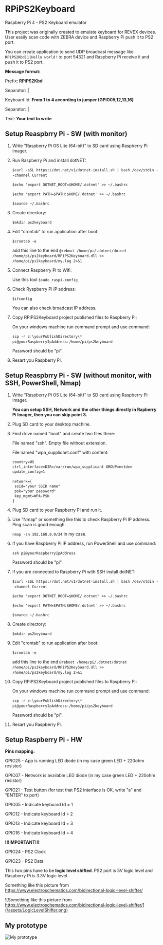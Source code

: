 # RPiPS2Keyboard
Raspberry Pi 4 - PS2 Keyboard emulator

This project was originally created to emulate keyboard for REVEX devices. User easily scan code with ZEBRA device and Raspberry Pi push it to PS2 port.

You can create application to send UDP broadcast message like `RPiPS2Kbd|1|Hello world!` to port 54321 and Raspberry Pi receive it and push it to PS2 port.

**Message format:**

Prefix: **RPiPS2Kbd** 

Separator: **|**

Keyboard Id: **From 1 to 4 according to jumper (GPIO05,12,13,16)**

Separator: **|**

Text: **Your text to write**

## Setup Reaspbrry Pi - SW   (with monitor)
1. Write "Raspberry Pi OS Lite (64-bit)" to SD card using Raspberry Pi Imager.
2. Run Raspberry Pi and install dotNET:

   `$curl -sSL https://dot.net/v1/dotnet-install.sh | bash /dev/stdin --channel Current`
   
   `$echo 'export DOTNET_ROOT=$HOME/.dotnet' >> ~/.bashrc`
   
   `$echo 'export PATH=$PATH:$HOME/.dotnet' >> ~/.bashrc`
   
   `$source ~/.bashrc`
   
3. Create directory:

   `$mkdir ps2keyboard`
   
4. Edit "crontab" to run application after boot:

   `$crontab -e`
   
   add this line to the end `@reboot /home/pi/.dotnet/dotnet /home/pi/ps2keyboard/RPiPS2Keyboard.dll >> /home/pi/ps2keyboard/my.log 2>&1`
   
5. Connect Raspberry Pi to Wifi:

   Use this tool `$sudo raspi-config`
   
6. Check Ryspberry Pi IP address:

   `$ifconfig`
   
   You can also check broadcast IP address.
   
7. Copy RPiPS2Keyboard project published files to Raspberry Pi:

   On your windows machine run command prompt and use command:
   
   `scp -r c:\yourPublishDirectory\* pi@yourRaspberryIpAddress:/home/pi/ps2keyboard`
   
   Password should be "pi".
   
8. Resart you Raspberry Pi.

## Setup Reaspbrry Pi - SW   (without monitor, with SSH, PowerShell, Nmap)
1. Write "Raspberry Pi OS Lite (64-bit)" to SD card using Raspberry Pi Imager.

   **You can setup SSH, Network and the other things directly in Rapberry Pi Imager, then you can skip point 3.**

2. Plug SD card to your desktop machine.
3. Find drive named "boot" and create two files there:

   File named "ssh". Empty file without extension.
   
   File named "wpa_supplicant.conf" with content:
   ```
   country=US
   ctrl_interface=DIR=/var/run/wpa_supplicant GROUP=netdev
   update_config=1

   network={
    ssid="your SSID name"
    psk="your password"
    key_mgmt=WPA-PSK
   }
   ```
4. Plug SD card to your Raspberry Pi and run it.
5. Use "Nmap" or something like this to check Raspberry Pi IP address. Ping scan is good enough.
   
   `nmap -sn 192.168.0.0/24` in my case.
   
7. If you have Raspberry Pi IP address, run PowerShell and use command:
   
   `ssh pi@yourRaspberryIpAddress`
   
   Password should be "pi".
   
7. If you are connected to Raspberry Pi with SSH install dotNET:

   `$curl -sSL https://dot.net/v1/dotnet-install.sh | bash /dev/stdin --channel Current`
   
   `$echo 'export DOTNET_ROOT=$HOME/.dotnet' >> ~/.bashrc`
   
   `$echo 'export PATH=$PATH:$HOME/.dotnet' >> ~/.bashrc`
   
   `$source ~/.bashrc`
   
8. Create directory:

   `$mkdir ps2keyboard`
   
9. Edit "crontab" to run application after boot:

   `$crontab -e`
   
   add this line to the end `@reboot /home/pi/.dotnet/dotnet /home/pi/ps2keyboard/RPiPS2Keyboard.dll >> /home/pi/ps2keyboard/my.log 2>&1`
   
10. Copy RPiPS2Keyboard project published files to Raspberry Pi:

    On your windows machine run command prompt and use command:
    
    `scp -r c:\yourPublishDirectory\* pi@yourRaspberryIpAddress:/home/pi/ps2keyboard`
    
    Password should be "pi".
    
11. Resart you Raspberry Pi.


## Setup Raspberry Pi - HW

**Pins mapping:**

GPIO25 - App is running LED diode (in my case green LED + 220ohm resistor)

GPIO07 - Network is available LED diode (in my case green LED + 220ohm resistor)

GPIO21 - Test button (for test that PS2 interface is OK, write "a" and "ENTER" to port)

GPIO05 - Indicate keyboard Id = 1

GPIO12 - Indicate keyboard Id = 2

GPIO13 - Indicate keyboard Id = 3

GPIO16 - Indicate keyboard Id = 4


**!!!IMPORTANT!!!**

GPIO24 - PS2 Clock

GPIO23 - PS2 Data

This two pins have to be **logic level shifted**. PS2 port is 5V logic level and Raspberry Pi is 3.3V logic level.

Something like this picture from https://www.electroschematics.com/bidirectional-logic-level-shifter/

![Something like this picture from https://www.electroschematics.com/bidirectional-logic-level-shifter/](/assets/LogicLevelShifter.png)

## My prototype
![My prototype](/assets/HWPrototype.jpg)


